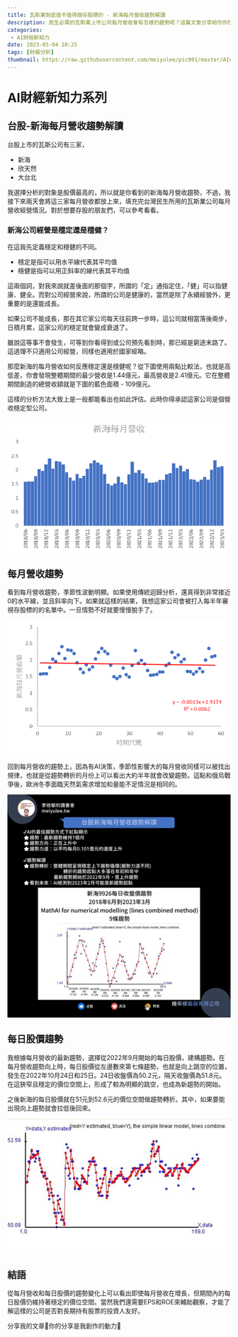```yaml
---
title: 瓦斯業倒底值不值得做存股標的 - 新海每月營收趨勢解讀
description: 民生必需的瓦斯業上市公司每月營收會有怎樣的趨勢呢？這篇文章分享給你你找不到的趨勢訊號，季節波動的數字也同樣能用直線趨勢告訴你需要的資訊。
categories:
 - AI財經新知力
date: 2023-05-04 10:25
tags: [財報分析]
thumbnail: https://raw.githubusercontent.com/meiyulee/pic001/master/AIecon/AIECON%20(24).JPG
---
```


# AI財經新知力系列

## 台股-新海每月營收趨勢解讀

台股上市的瓦斯公司有三家，

- 新海
- 欣天然
- 大台北

我選擇分析的對象是股價最高的，所以就是你看到的新海每月營收趨勢，不過，我接下來兩天會將這三家每月營收都放上來，填充完台灣民生所用的瓦斯業公司每月營收經營情況。對於想要存股的朋友們，可以參考看看。

### 新海公司經營是穩定還是穩健？

在這我先定義穩定和穩健的不同。

- 穩定是指可以用水平線代表其平均值
- 穩健是指可以用正斜率的線代表其平均值


這兩個詞，對我來說就差後面的那個字，所謂的「定」通指定住，「健」可以指健康、健全。而對公司經營來說，所謂的公司是健康的，當然是除了永續經營外，更重要的是還能成長。

如果公司不能成長，那在其它家公司每天往前跨一步時，這公司就相當落後兩步，日積月累，這家公司的穩定就會變成衰退了。

雖說這等事不會發生，可等到你看得到或公司預先看到時，那已經是窮途末路了。這道理不只適用公司經營，同樣也適用於國家經略。

那麼新海的每月營收如何反應穩定還是穩健呢？從下圖使用兩點比較法，也就是高低差，你會發現整體期間的最少營收是1.44億元，最高營收是2.41億元。它在整體期間創造的總營收額就是下圖的藍色面積 - 109億元。

這樣的分析方法大致上是一般都能看出也如此評估。此時你得承認這家公司是個營收穩定型公司。

![](https://raw.githubusercontent.com/meiyulee/pic001/master/AIecon/potato_cce19641-317e-463a-b9a4-387172ccf046_12b6635b1639063cb99215587bfc55ffa67f2175.png)

## 每月營收趨勢

看到每月營收趨勢，季節性波動明顯。如果使用傳統迴歸分析，還真得到非常接近0的水平線，並且斜率向下。如果就這樣的結果，我想這家公司會被打入每半年審視存股標的的名單中。一旦情勢不好就要慢慢脫手了。

![](https://raw.githubusercontent.com/meiyulee/pic001/master/AIecon/potato_cce19641-317e-463a-b9a4-387172ccf046_bbc228d94c8fb3e6b2316ed363d3988107e6e36f.png)

回到每月營收的趨勢上，因為有AI決策，季節性影響大的每月營收同樣可以被找出規律，也就是從趨勢轉折的月份上可以看出大約半年就會改變趨勢。這點和俄烏戰爭後，歐洲冬季面臨天然氣需求增加和量能不足情況是相同的。

![](https://raw.githubusercontent.com/meiyulee/pic001/master/AIecon/AIECON%20(24).JPG)

## 每日股價趨勢

我根據每月營收的最新趨勢，選擇從2022年9月開始的每日股價，建構趨勢。在每月營收趨勢向上時，每日股價從左邊數來第七條趨勢，也就是向上跳空的位置，發生在2022年10月24日和25日。24日收盤價為50.2元，隔天收盤價為51.8元。在這狹窄且穩定的價位空間上，形成了較為明顯的跳空，也成為新趨勢的開始。

之後新海的每日股價就在51元到52.6元的價位空間做趨勢轉折。其中，如果要能出現向上趨勢就會拉低後回來。

![](https://raw.githubusercontent.com/meiyulee/pic001/master/AIecon/potato_cce19641-317e-463a-b9a4-387172ccf046_b16d1edf9d1c4b376453c438d27035f4ff5d625f.png)

## 結語

從每月營收和每日股價的趨勢變化上可以看出即使每月營收在增長，但期間內的每日股價仍維持著穩定的價位空間。當然我們還需要EPS和ROE來輔助觀察，才能了解這樣的公司是否對長期持有股票的投資人友好。


分享我的文章💎你的分享是我創作的動力💎
